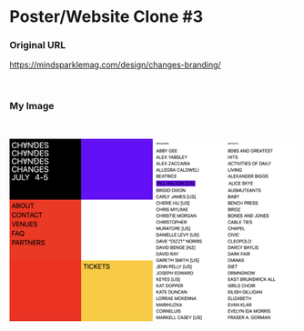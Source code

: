 # Poster/Website Clone #3

### Original URL
https://mindsparklemag.com/design/changes-branding/

<br />

### My Image

<br />

![clone image](./images/clone_image.png)